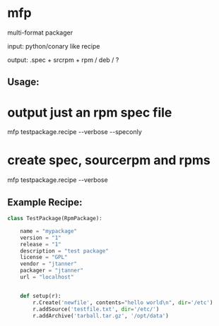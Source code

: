 mfp
===

multi-format packager


input: python/conary like recipe

output:  .spec + srcrpm + rpm  / deb / ?

Usage:
---

# output just an rpm spec file
mfp testpackage.recipe --verbose --speconly

# create spec, sourcerpm and rpms
mfp testpackage.recipe --verbose


Example Recipe:
---

```python
class TestPackage(RpmPackage):

    name = "mypackage"
    version = "1"
    release = "1"
    description = "test package"
    license = "GPL"
    vendor = "jtanner"
    packager = "jtanner"
    url = "localhost"


    def setup(r):
        r.Create('newfile', contents="hello world\n", dir='/etc')
        r.addSource('testfile.txt', dir='/etc/')
        r.addArchive('tarball.tar.gz', '/opt/data')
```
